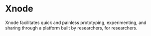 # Xnode
Xnode facilitates quick and painless prototyping, experimenting, and sharing through a platform built by researchers,
 for researchers.